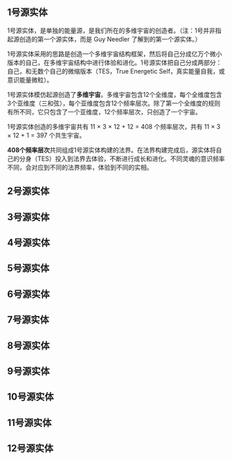 ## 1号源实体

1号源实体，是单独的能量源，是我们所在的多维宇宙的创造者。（注：1号并非指起源创造的第一个源实体，而是 Guy Needler 了解到的第一个源实体。）

1号源实体采用的思路是创造一个多维宇宙结构框架，然后将自己分成亿万个微小版本的自己，在多维宇宙结构中进行体验和进化。1号源实体把自己分成两部分：自己，和无数个自己的微缩版本（TES，True Energetic Self，真实能量自我，或意识能量微粒）。

1号源实体模仿起源创造了**多维宇宙**。多维宇宙包含12个全维度，每个全维度包含3个亚维度（三和弦），每个亚维度包含12个频率层次。除了第一个全维度的规则有所不同，它只包含了一个亚维度，12个频率层次，只创造了一个宇宙。

1号源实体创造的多维宇宙共有 11 × 3 × 12 + 12 = 408 个频率层次，共有 11 × 3 × 12 + 1 = 397 个共生宇宙。

**408个频率层次**共同组成1号源实体构建的法界。在法界构建完成后，源实体将自己的分身（TES）投入到法界去体验，不断进行成长和进化。不同灵魂的意识频率不同，会对应到不同的法界频率，体验到不同的实相。

## 2号源实体

## 3号源实体

## 4号源实体

## 5号源实体

## 6号源实体

## 7号源实体

## 8号源实体

## 9号源实体

## 10号源实体

## 11号源实体

## 12号源实体